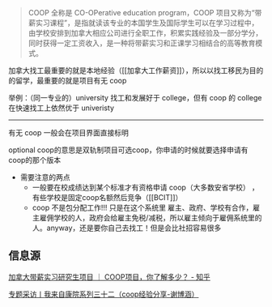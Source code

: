 >COOP 全称是 CO-OPerative education program，COOP 项目又称为“带薪实习课程”，是指就读该专业的本国学生及国际学生可以在学习过程中，由学校安排到加拿大相应公司进行全职工作，积累实践经验及一部分学分，同时获得一定工资收入，是一种将带薪实习和正课学习相结合的高等教育模式。[](https://zhuanlan.zhihu.com/p/143475943)


加拿大找工最重要的就是本地经验（[[加拿大工作薪资]]），所以以找工移民为目的的留学，最重要的就是项目有无 coop

举例：（同一专业的）university 找工和发展好于 college，但有 coop 的 college 在快速找工上依然优于 univeristy

---

有无 coop 一般会在项目界面直接标明

optional coop的意思是双轨制项目可选coop，你申请的时候就要选择申请有coop的那个版本

- 需要注意的两点
	- 一般要在校成绩达到某个标准才有资格申请 coop（大多数安省学校） ，有些学校是固定coop名额然后竞争（[[BCIT]]）
	- coop 不是包分配工作!!! 只是在这个系统里 雇主、政府、学校有合作，雇主雇佣学校的人，政府会给雇主免税/减税，所以雇主倾向于雇佣系统里的人。anyway，还是要你自己去找工！但是会比社招容易很多

## 信息源

[加拿大带薪实习研究生项目 ｜ COOP项目，你了解多少？ - 知乎](https://zhuanlan.zhihu.com/p/143475943)

[专题采访丨我来自康院系列三十二（coop经验分享-谢博涵）](https://mp.weixin.qq.com/s/RAbeArCMKtk9ezJBw7RjhQ)

